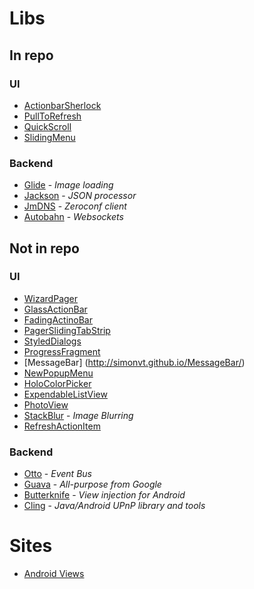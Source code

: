 # Libs

## In repo

### UI
* [ActionbarSherlock](http://actionbarsherlock.com/)
* [PullToRefresh](https://github.com/chrisbanes/ActionBar-PullToRefresh)
* [QuickScroll](https://github.com/andraskindler/quickscroll)
* [SlidingMenu](https://github.com/jfeinstein10/SlidingMenu)

### Backend
* [Glide](https://github.com/bumptech/glide) - *Image loading*
* [Jackson](http://jackson.codehaus.org/) - *JSON processor*
* [JmDNS](http://jmdns.sourceforge.net/) - *Zeroconf client*
* [Autobahn](http://autobahn.ws/) - *Websockets*


## Not in repo

### UI
* [WizardPager](https://github.com/TechFreak/WizardPager)
* [GlassActionBar](https://github.com/ManuelPeinado/GlassActionBar)
* [FadingActinoBar](https://github.com/ManuelPeinado/FadingActionBar)
* [PagerSlidingTabStrip](https://github.com/astuetz/PagerSlidingTabStrip)
* [StyledDialogs](https://github.com/inmite/android-styled-dialogs)
* [ProgressFragment](https://github.com/johnkil/Android-ProgressFragment)
* [MessageBar] (http://simonvt.github.io/MessageBar/)
* [NewPopupMenu](https://github.com/u1aryz/Android-NewPopupMenu)
* [HoloColorPicker](https://github.com/LarsWerkman/HoloColorPicker)
* [ExpendableListView](https://github.com/tjerkw/Android-SlideExpandableListView)
* [PhotoView](https://github.com/chrisbanes/PhotoView)
* [StackBlur](https://github.com/kikoso/android-stackblur) - *Image Blurring*
* [RefreshActionItem](https://github.com/ManuelPeinado/RefreshActionItem)

### Backend
* [Otto](http://square.github.io/otto/) - *Event Bus*
* [Guava](https://code.google.com/p/guava-libraries/) - *All-purpose from Google*
* [Butterknife](http://jakewharton.github.io/butterknife/) - *View injection for Android*
* [Cling](http://4thline.org/projects/cling/) - *Java/Android UPnP library and tools*

# Sites
* [Android Views](http://www.androidviews.net/)
